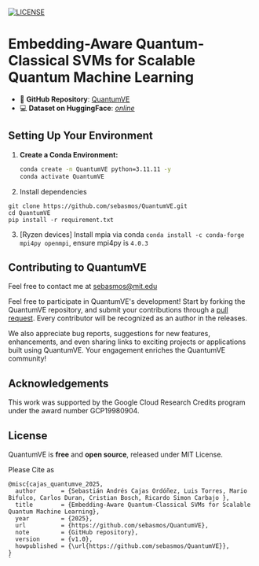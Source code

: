 [![LICENSE](https://img.shields.io/badge/license-MIT-blue.svg)](https://github.com/sebasmos/QuantumVE/blob/main/LICENSE)

# Embedding-Aware Quantum-Classical SVMs for Scalable Quantum Machine Learning

- 📂 **GitHub Repository**: [QuantumVE](https://github.com/sebasmos/QuantumVE)
- 💻 **Dataset on HuggingFace**: [*online*](https://huggingface.co/datasets/sebasmos/QuantumEmbeddings)

## Setting Up Your Environment

1. **Create a Conda Environment:**
   ```bash
   conda create -n QuantumVE python=3.11.11 -y
   conda activate QuantumVE

2. Install dependencies

```
git clone https://github.com/sebasmos/QuantumVE.git
cd QuantumVE
pip install -r requirement.txt
```

3. [Ryzen devices] Install mpia via conda `conda install -c conda-forge mpi4py openmpi`, ensure mpi4py is `4.0.3 `

## Contributing to QuantumVE

Feel free to contact me at sebasmos@mit.edu 

Feel free to participate in QuantumVE's development!  Start by forking the QuantumVE repository, and submit your contributions through a [pull request](https://help.github.com/articles/about-pull-requests/). Every contributor will be recognized as an author in the releases. 

We also appreciate bug reports, suggestions for new features, enhancements, and even sharing links to exciting projects or applications built using QuantumVE. Your engagement enriches the QuantumVE community!


## Acknowledgements

This work was supported by the Google Cloud Research Credits program under the award number GCP19980904.

## License

QuantumVE is **free** and **open source**, released under MIT License.


Please Cite as 

```
@misc{cajas_quantumve_2025,
  author       = {Sebastián Andrés Cajas Ordóñez, Luis Torres, Mario Bifulco, Carlos Duran, Cristian Bosch, Ricardo Simon Carbajo },
  title        = {Embedding-Aware Quantum-Classical SVMs for Scalable Quantum Machine Learning},
  year         = {2025},
  url          = {https://github.com/sebasmos/QuantumVE},
  note         = {GitHub repository},
  version      = {v1.0},
  howpublished = {\url{https://github.com/sebasmos/QuantumVE}},
}
`
